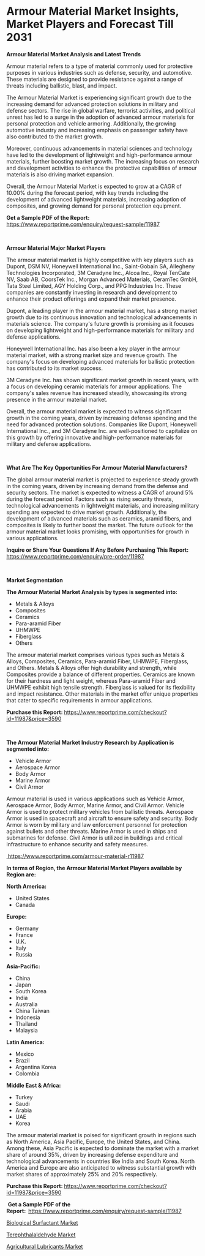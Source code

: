 <p><h1>Armour Material Market Insights, Market Players and Forecast Till 2031</h1></p><p><strong>Armour Material Market Analysis and Latest Trends</strong></p>
<p><p>Armour material refers to a type of material commonly used for protective purposes in various industries such as defense, security, and automotive. These materials are designed to provide resistance against a range of threats including ballistic, blast, and impact.</p><p>The Armour Material Market is experiencing significant growth due to the increasing demand for advanced protection solutions in military and defense sectors. The rise in global warfare, terrorist activities, and political unrest has led to a surge in the adoption of advanced armour materials for personal protection and vehicle armoring. Additionally, the growing automotive industry and increasing emphasis on passenger safety have also contributed to the market growth.</p><p>Moreover, continuous advancements in material sciences and technology have led to the development of lightweight and high-performance armour materials, further boosting market growth. The increasing focus on research and development activities to enhance the protective capabilities of armour materials is also driving market expansion.</p><p>Overall, the Armour Material Market is expected to grow at a CAGR of 10.00% during the forecast period, with key trends including the development of advanced lightweight materials, increasing adoption of composites, and growing demand for personal protection equipment.</p></p>
<p><strong>Get a Sample PDF of the Report:&nbsp;</strong> <a href="https://www.reportprime.com/enquiry/request-sample/11987">https://www.reportprime.com/enquiry/request-sample/11987</a></p>
<p>&nbsp;</p>
<p><strong>Armour Material Major Market Players</strong></p>
<p><p>The armour material market is highly competitive with key players such as Dupont, DSM NV, Honeywell International Inc., Saint-Gobain SA, Allegheny Technologies Incorporated, 3M Ceradyne Inc., Alcoa Inc., Royal TenCate NV, Saab AB, CoorsTek Inc., Morgan Advanced Materials, CeramTec GmbH, Tata Steel Limited, AGY Holding Corp., and PPG Industries Inc. These companies are constantly investing in research and development to enhance their product offerings and expand their market presence.</p><p>Dupont, a leading player in the armour material market, has a strong market growth due to its continuous innovation and technological advancements in materials science. The company's future growth is promising as it focuses on developing lightweight and high-performance materials for military and defense applications.</p><p>Honeywell International Inc. has also been a key player in the armour material market, with a strong market size and revenue growth. The company's focus on developing advanced materials for ballistic protection has contributed to its market success.</p><p>3M Ceradyne Inc. has shown significant market growth in recent years, with a focus on developing ceramic materials for armour applications. The company's sales revenue has increased steadily, showcasing its strong presence in the armour material market.</p><p>Overall, the armour material market is expected to witness significant growth in the coming years, driven by increasing defense spending and the need for advanced protection solutions. Companies like Dupont, Honeywell International Inc., and 3M Ceradyne Inc. are well-positioned to capitalize on this growth by offering innovative and high-performance materials for military and defense applications.</p></p>
<p>&nbsp;</p>
<p><strong>What Are The Key Opportunities For Armour Material Manufacturers?</strong></p>
<p><p>The global armour material market is projected to experience steady growth in the coming years, driven by increasing demand from the defense and security sectors. The market is expected to witness a CAGR of around 5% during the forecast period. Factors such as rising security threats, technological advancements in lightweight materials, and increasing military spending are expected to drive market growth. Additionally, the development of advanced materials such as ceramics, aramid fibers, and composites is likely to further boost the market. The future outlook for the armour material market looks promising, with opportunities for growth in various applications.</p></p>
<p><strong>Inquire or Share Your Questions If Any Before Purchasing This Report:</strong> <a href="https://www.reportprime.com/enquiry/pre-order/11987">https://www.reportprime.com/enquiry/pre-order/11987</a></p>
<p>&nbsp;</p>
<p><strong>Market Segmentation</strong></p>
<p><strong>The Armour Material Market Analysis by types is segmented into:</strong></p>
<p><ul><li>Metals & Alloys</li><li>Composites</li><li>Ceramics</li><li>Para-aramid Fiber</li><li>UHMWPE</li><li>Fiberglass</li><li>Others</li></ul></p>
<p><p>The armour material market comprises various types such as Metals & Alloys, Composites, Ceramics, Para-aramid Fiber, UHMWPE, Fiberglass, and Others. Metals & Alloys offer high durability and strength, while Composites provide a balance of different properties. Ceramics are known for their hardness and light weight, whereas Para-aramid Fiber and UHMWPE exhibit high tensile strength. Fiberglass is valued for its flexibility and impact resistance. Other materials in the market offer unique properties that cater to specific requirements in armour applications.</p></p>
<p><strong>Purchase this Report:&nbsp;</strong><a href="https://www.reportprime.com/checkout?id=11987&price=3590">https://www.reportprime.com/checkout?id=11987&price=3590</a></p>
<p>&nbsp;</p>
<p><strong>The Armour Material Market Industry Research by Application is segmented into:</strong></p>
<p><ul><li>Vehicle Armor</li><li>Aerospace Armor</li><li>Body Armor</li><li>Marine Armor</li><li>Civil Armor</li></ul></p>
<p><p>Armour material is used in various applications such as Vehicle Armor, Aerospace Armor, Body Armor, Marine Armor, and Civil Armor. Vehicle Armor is used to protect military vehicles from ballistic threats. Aerospace Armor is used in spacecraft and aircraft to ensure safety and security. Body Armor is worn by military and law enforcement personnel for protection against bullets and other threats. Marine Armor is used in ships and submarines for defense. Civil Armor is utilized in buildings and critical infrastructure to enhance security and safety measures.</p></p>
<p><a href="https://www.reportprime.com/armour-material-r11987">&nbsp;https://www.reportprime.com/armour-material-r11987</a></p>
<p><strong>In terms of Region, the Armour Material Market Players available by Region are:</strong></p>
<p>
    <p> <strong> North America: </strong>
        <ul>
            <li>United States</li>
            <li>Canada</li>
        </ul>
        </p> 
    <p> <strong> Europe: </strong>
        <ul>
            <li>Germany</li>
            <li>France</li>
            <li>U.K.</li>
            <li>Italy</li>
            <li>Russia</li>
        </ul>
        </p> 
    <p> <strong> Asia-Pacific: </strong>
        <ul>
            <li>China</li>
            <li>Japan</li>
            <li>South Korea</li>
            <li>India</li>
            <li>Australia</li>
            <li>China Taiwan</li>
            <li>Indonesia</li>
            <li>Thailand</li>
            <li>Malaysia</li>
        </ul>
        </p> 
    <p> <strong> Latin America: </strong>
        <ul>
            <li>Mexico</li>
            <li>Brazil</li>
            <li>Argentina Korea</li>
            <li>Colombia</li>
        </ul>
        </p> 
    <p> <strong> Middle East & Africa: </strong>
        <ul>
            <li>Turkey</li>
            <li>Saudi</li>
            <li>Arabia</li>
            <li>UAE</li>
            <li>Korea</li>
        </ul>
    </p>
    </p>
<p><p>The armour material market is poised for significant growth in regions such as North America, Asia Pacific, Europe, the United States, and China. Among these, Asia Pacific is expected to dominate the market with a market share of around 35%, driven by increasing defense expenditure and technological advancements in countries like India and South Korea. North America and Europe are also anticipated to witness substantial growth with market shares of approximately 25% and 20% respectively.</p></p>
<p><strong>Purchase this Report: </strong><a href="https://www.reportprime.com/checkout?id=11987&price=3590">https://www.reportprime.com/checkout?id=11987&price=3590</a></p>
<p>&nbsp;<strong>Get a Sample PDF of the Report:&nbsp;&nbsp;</strong><a href="https://www.reportprime.com/enquiry/request-sample/11987">https://www.reportprime.com/enquiry/request-sample/11987</a></p>
<p><strong></strong></p>
<p><p><a href="https://github.com/JennyferFeil2023/Market-Research-Report-List-1/blob/main/biological-surfactant-market.md">Biological Surfactant Market</a></p><p><a href="https://github.com/EunaWiegad2023/Market-Research-Report-List-1/blob/main/terephthalaldehyde-market.md">Terephthalaldehyde Market</a></p><p><a href="https://github.com/gracielawharr/Market-Research-Report-List-1/blob/main/agricultural-lubricants-market.md">Agricultural Lubricants Market</a></p></p>